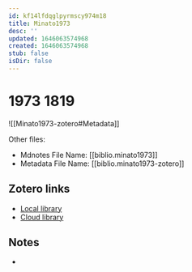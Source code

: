 ```yaml
---
id: kf14lfdqglpyrmscy974m18
title: Minato1973
desc: ''
updated: 1646063574968
created: 1646063574968
stub: false
isDir: false
---
```

# 1973 1819

![[Minato1973-zotero#Metadata]]

Other files:
* Mdnotes File Name: [[biblio.minato1973]]
* Metadata File Name: [[biblio.minato1973-zotero]]

##  Zotero links
* [Local library](zotero://select/items/1_MKYFN8K7)
* [Cloud library](http://zotero.org/users/7593438/items/MKYFN8K7)

## Notes
- 
